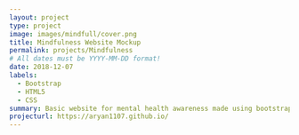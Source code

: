 ```yaml
---
layout: project
type: project
image: images/mindfull/cover.png
title: Mindfulness Website Mockup
permalink: projects/Mindfulness
# All dates must be YYYY-MM-DD format!
date: 2018-12-07
labels:
  - Bootstrap
  - HTML5
  - CSS
summary: Basic website for mental health awareness made using bootstrap.
projecturl: https://aryan1107.github.io/
---
```




    
